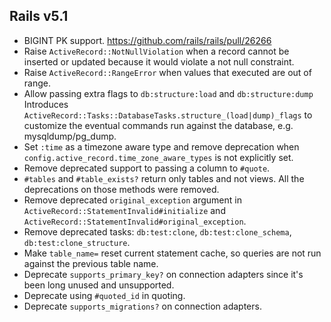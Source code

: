 
## Rails v5.1

* BIGINT PK support. https://github.com/rails/rails/pull/26266
* Raise `ActiveRecord::NotNullViolation` when a record cannot be inserted
  or updated because it would violate a not null constraint.
* Raise `ActiveRecord::RangeError` when values that executed are out of range.
* Allow passing extra flags to `db:structure:load` and `db:structure:dump`
  Introduces `ActiveRecord::Tasks::DatabaseTasks.structure_(load|dump)_flags` to customize the
  eventual commands run against the database, e.g. mysqldump/pg_dump.
* Set `:time` as a timezone aware type and remove deprecation when
  `config.active_record.time_zone_aware_types` is not explicitly set.
* Remove deprecated support to passing a column to `#quote`.
* `#tables` and `#table_exists?` return only tables and not views.
  All the deprecations on those methods were removed.
* Remove deprecated `original_exception` argument in `ActiveRecord::StatementInvalid#initialize`
  and `ActiveRecord::StatementInvalid#original_exception`.
* Remove deprecated tasks: `db:test:clone`, `db:test:clone_schema`, `db:test:clone_structure`.
* Make `table_name=` reset current statement cache,
  so queries are not run against the previous table name.
* Deprecate `supports_primary_key?` on connection adapters since it's
  been long unused and unsupported.
* Deprecate using `#quoted_id` in quoting.
* Deprecate `supports_migrations?` on connection adapters.
